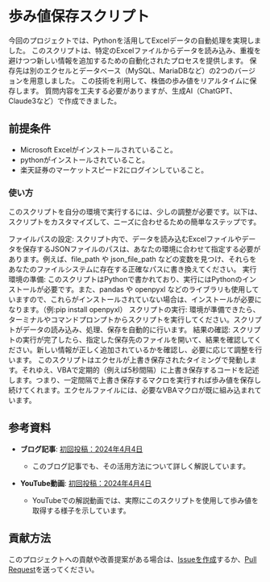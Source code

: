 # 歩み値保存スクリプト

今回のプロジェクトでは、Pythonを活用してExcelデータの自動処理を実現しました。
このスクリプトは、特定のExcelファイルからデータを読み込み、重複を避けつつ新しい情報を追加するための自動化されたプロセスを提供します。
保存先は別のエクセルとデータベース（MySQL、MariaDBなど）の2つのバージョンを用意しました。
この技術を利用して、株価の歩み値をリアルタイムに保存します。
質問内容を工夫する必要がありますが、生成AI（ChatGPT、Claude3など）で作成できました。

## 前提条件

- Microsoft Excelがインストールされていること。
- pythonがインストールされていること。
- 楽天証券のマーケットスピード2にログインしていること。

### 使い方

このスクリプトを自分の環境で実行するには、少しの調整が必要です。以下は、スクリプトをカスタマイズして、ニーズに合わせるための簡単なステップです。

ファイルパスの設定:
スクリプト内で、データを読み込むExcelファイルやデータを保存するJSONファイルのパスは、あなたの環境に合わせて指定する必要があります。例えば、file_path や json_file_path などの変数を見つけ、それらをあなたのファイルシステムに存在する正確なパスに書き換えてください。
実行環境の準備:
このスクリプトはPythonで書かれており、実行にはPythonのインストールが必要です。また、pandas や openpyxl などのライブラリも使用していますので、これらがインストールされていない場合は、インストールが必要になります。（例:pip install openpyxl）
スクリプトの実行:
環境が準備できたら、ターミナルやコマンドプロンプトからスクリプトを実行してください。スクリプトがデータの読み込み、処理、保存を自動的に行います。
結果の確認:
スクリプトの実行が完了したら、指定した保存先のファイルを開いて、結果を確認してください。新しい情報が正しく追加されているかを確認し、必要に応じて調整を行います。
このスクリプトはエクセルが上書き保存されたタイミングで発動します。それゆえ、VBAで定期的（例えば5秒間隔）に上書き保存するコードを記述します。つまり、一定間隔で上書き保存するマクロを実行すれば歩み値を保存し続けてくれます。エクセルファイルには、必要なVBAマクロが既に組み込まれています。

## 参考資料

- **ブログ記事**: [初回投稿：2024年4月4日](https://minokamo.tokyo/2024/04/04/7075/)
  - このブログ記事でも、その活用方法について詳しく解説しています。

- **YouTube動画**: [初回投稿：2024年4月4日](https://youtu.be/owSIolD2nu8)
  - YouTubeでの解説動画では、実際にこのスクリプトを使用して歩み値を取得する様子を示しています。

## 貢献方法

このプロジェクトへの貢献や改善提案がある場合は、[Issueを作成](https://github.com/superdoccimo/ayumi/issues)するか、[Pull Request](https://github.com/superdoccimo/ayumi/pulls)を送ってください。
